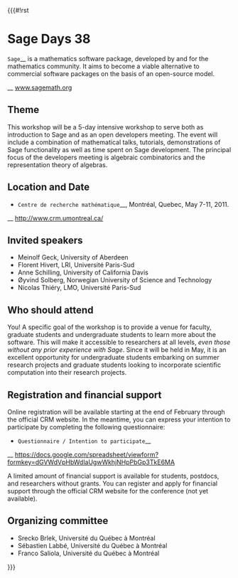 {{{#!rst

Sage Days 38
============

`Sage`__ is a mathematics software package,
developed by and for the mathematics community. It aims to
become a viable alternative to commercial software packages
on the basis of an open-source model.

__ www.sagemath.org

Theme
-----

This workshop will be a 5-day intensive workshop to serve
both as introduction to Sage and as an open developers
meeting. The event will include a combination of
mathematical talks, tutorials, demonstrations of Sage
functionality as well as time spent on Sage development. The
principal focus of the developers meeting is algebraic
combinatorics and the representation theory of algebras.

Location and Date
-----------------

 * `Centre de recherche mathématique`__, Montréal, Quebec, May 7-11, 2011.

__ http://www.crm.umontreal.ca/

Invited speakers
----------------

* Meinolf Geck, University of Aberdeen
* Florent Hivert, LRI, Université Paris-Sud
* Anne Schilling, University of California Davis
* Øyvind Solberg, Norwegian University of Science and Technology
* Nicolas Thiéry, LMO, Université Paris-Sud


Who should attend
-----------------

You! A specific goal of the workshop is to provide a venue
for faculty, graduate students and undergraduate students to
learn more about the software. This will make it accessible
to researchers at all levels, *even those without any prior
experience with Sage*. Since it will be held in May, it is
an excellent opportunity for undergraduate students
embarking on summer research projects and graduate students
looking to incorporate scientific computation into their
research projects.

Registration and financial support
----------------------------------

Online registration will be available starting at the end of
February through the official CRM website. In the meantime,
you can express your intention to participate by completing
the following questionnaire:

 * `Questionnaire / Intention to participate`__

__ https://docs.google.com/spreadsheet/viewform?formkey=dGVWdVpHbWdlaUgwWkhjNHpPbGp3TkE6MA

A limited amount of financial support is available for students, postdocs, and
researchers without grants. You can register and apply for financial support
through the official CRM website for the conference (not yet available).


Organizing committee
--------------------

 * Srecko Brlek, Université du Québec à Montréal
 * Sébastien Labbé, Université du Québec à Montréal
 * Franco Saliola, Université du Québec à Montréal

}}}
